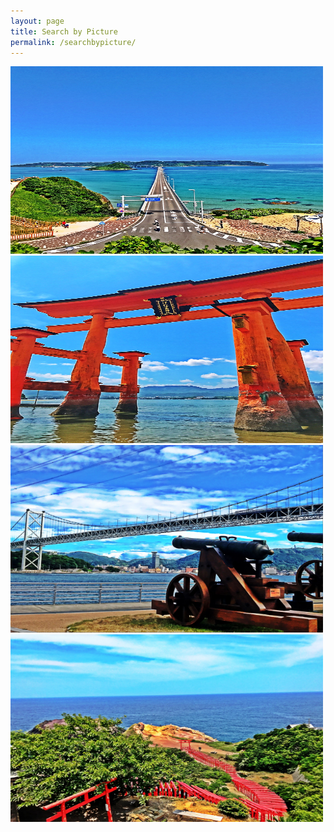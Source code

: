 ```yaml
---
layout: page
title: Search by Picture
permalink: /searchbypicture/
---
```


<link rel="stylesheet" href="https://cdn.jsdelivr.net/bxslider/4.2.12/jquery.bxslider.css">
<script src="https://ajax.googleapis.com/ajax/libs/jquery/3.1.1/jquery.min.js"></script>
<script src="https://cdn.jsdelivr.net/bxslider/4.2.12/jquery.bxslider.min.js"></script>

<script type="text/javascript">
        $(document).ready(function(){
            $('.slider').bxSlider({
                auto: true,
                pause: 5000,
            });
        });
</script>


<div class="slider">
        <a href="searchbyprefecture.markdown">
        <img src="8D0BE253-069E-48F3-B903-DE002E58BF93-min.jpeg" width="500" height="300" alt="Tsunoshima Ohashi (Yamaguchi)"></a>
        <a href="searchbyprefecture.markdown">
        <img src="94330D2F-2703-47D2-BA21-89AE2FFF84D5-min.jpeg" width="500" height="300" alt="Istukuma Jinja (Hiroshima)"></a>
        <a href="searchbyprefecture.markdown">
        <img src="A54B0539-92DD-4828-A5D3-2D3123BD897B-min.jpeg" width="500" height="300" alt="Kanmon Kaikyo (Yamaguchi/Fukuoka)"></a>
        <a href="searchbyprefecture.markdown">
        <img src="CD2C95F7-AF6B-4474-9980-AAA17B422D3E-min.jpeg" width="500" height="300" alt="Motonosumi Inari Jinja (Yamaguchi)"></a>
</div>
                                                                                  
